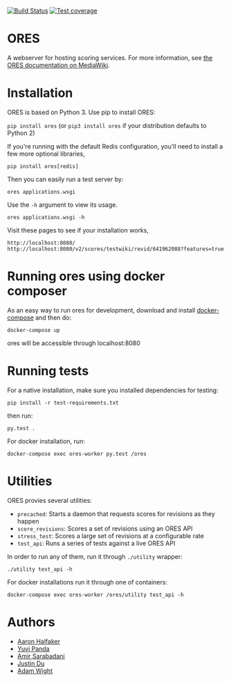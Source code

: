 [![Build Status](https://travis-ci.org/wikimedia/ores.svg)](https://travis-ci.org/wikimedia/ores)
[![Test coverage](https://codecov.io/gh/wikimedia/ores/branch/master/graph/badge.svg)](https://codecov.io/gh/wikimedia/ores)

ORES
====
A webserver for hosting scoring services. For more information, see [the ORES documentation on MediaWiki](https://mediawiki.org/wiki/ORES).

Installation
============
ORES is based on Python 3. Use pip to install ORES:

``pip install ores`` (or ``pip3 install ores`` if your distribution defaults to Python 2)

If you're running with the default Redis configuration, you'll need to install a few more optional libraries,

``pip install ores[redis]``

Then you can easily run a test server by:

``ores applications.wsgi``

Use the ``-h`` argument to view its usage.

``ores applications.wsgi -h``

Visit these pages to see if your installation works,

``http://localhost:8080/``
``http://localhost:8080/v2/scores/testwiki/revid/641962088?features=true``

Running ores using docker composer
==================================
As an easy way to run ores for development, download and install [docker-compose](https://docs.docker.com/compose/) and then do:

``docker-compose up``

ores will be accessible through localhost:8080

Running tests
=============
For a native installation, make sure you installed dependencies for testing:

``pip install -r test-requirements.txt``

then run:

``py.test .``

For docker installation, run:

``docker-compose exec ores-worker py.test /ores``

Utilities
=========
ORES provies several utilities:
* `precached`: Starts a daemon that requests scores for revisions as they happen
* `score_revisions`: Scores a set of revisions using an ORES API
* `stress_test`: Scores a large set of revisions at a configurable rate
* `test_api`: Runs a series of tests against a live ORES API

In order to run any of them, run it through `./utility` wrapper:

``./utility test_api -h``

For docker installations run it through one of containers:

``docker-compose exec ores-worker /ores/utility test_api -h``

Authors
=======
* [Aaron Halfaker](https://github.com/halfak)
* [Yuvi Panda](https://github.com/yuvipanda)
* [Amir Sarabadani](https://github.com/Ladsgroup)
* [Justin Du](https://github.com/mdew192837)
* [Adam Wight](https://github.com/adamwight)
